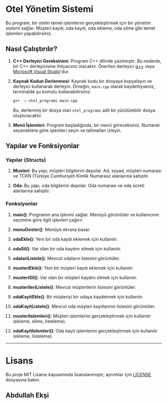 
# Otel Yönetim Sistemi

Bu program, bir otelin temel işlemlerini gerçekleştirmek için bir yönetim sistemi sağlar. Müşteri kaydı, oda kaydı, oda ekleme, oda silme gibi temel işlemleri yapabilirsiniz.

## Nasıl Çalıştırılır?

1. **C++ Derleyici Gereksinimi**: Program C++ dilinde yazılmıştır. Bu nedenle, bir C++ derleyicisine ihtiyacınız olacaktır. Önerilen derleyici [g++](https://gcc.gnu.org/) veya [Microsoft Visual Studio](https://visualstudio.microsoft.com/)'dur.

2. **Kaynak Kodun Derlenmesi**: Kaynak kodu bir dosyaya kopyalayın ve derleyici kullanarak derleyin. Örneğin, `main.cpp` olarak kaydettiyseniz, terminalde şu komutu kullanabilirsiniz:

   ```bash
   g++ -o otel_programi main.cpp
   ```

   Bu, derlenmiş bir dosya olan `otel_programi` adlı bir yürütülebilir dosya oluşturacaktır.


3. **Menü İşlemleri**: Program başladığında, bir menü göreceksiniz. Numaralı seçeneklere göre işlemleri seçin ve talimatları izleyin.

## Yapılar ve Fonksiyonlar

### Yapılar (Structs)

1. **Musteri**: Bu yapı, müşteri bilgilerini depolar. Ad, soyad, müşteri numarası ve TCKN (Türkiye Cumhuriyeti Kimlik Numarası) alanlarına sahiptir.

2. **Oda**: Bu yapı, oda bilgilerini depolar. Oda numarası ve oda ücreti alanlarına sahiptir.

### Fonksiyonlar

1. **main()**: Programın ana işlevini sağlar. Menüyü görüntüler ve kullanıcının seçimine göre ilgili işlevleri çağırır.

2. **menuGoster()**: Menüyü ekrana basar.

3. **odaEkle()**: Yeni bir oda kaydı eklemek için kullanılır.

4. **odaSil()**: Var olan bir oda kaydını silmek için kullanılır.

5. **odalariListele()**: Mevcut odaların listesini görüntüler.

6. **musteriEkle()**: Yeni bir müşteri kaydı eklemek için kullanılır.

7. **musteriSil()**: Var olan bir müşteri kaydını silmek için kullanılır.

8. **musterileriListele()**: Mevcut müşterilerin listesini görüntüler.

9. **odaKayitEkle()**: Bir müşteriyi bir odaya kaydetmek için kullanılır.

10. **odaKayitListele()**: Mevcut oda müşteri kayıtlarının listesini görüntüler.

11. **musteriIslemleri()**: Müşteri işlemlerini gerçekleştirmek için kullanılır (ekleme, silme, listeleme).

12. **odaKayitIslemleri()**: Oda kayıt işlemlerini gerçekleştirmek için kullanılır (ekleme, listeleme).

---
# Lisans 
Bu proje MIT Lisansı kapsamında lisanslanmıştır; ayrıntılar için [LICENSE](LICENSE) dosyasına bakın.

## Abdullah Ekşi

